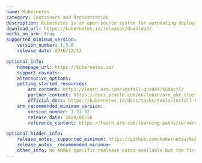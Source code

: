 ```yaml
---
name: Kubernetes
category: Containers and Orchestration
description: Kubernetes is an open-source system for automating deployment, scaling, and management of containerized applications.
download_url: https://kubernetes.io/releases/download/
works_on_arm: true
supported_minimum_version:
    version_number: 1.5.0
    release_date: 2016/12/13	

optional_info:
    homepage_url: https://kubernetes.io/
    support_caveats:
    alternative_options:
    getting_started_resources:
        arm_content: https://learn.arm.com/install-guides/kubectl/
        partner_content: https://docs.oracle.com/en/learn/arm_oke_cluster_oci/index.html
        official_docs: https://kubernetes.io/docs/tasks/tools/install-kubectl-linux/
    arm_recommended_minimum_version:
        version_number: 1.23.12
        release_date: 2024/06/26
        reference_content: https://learn.arm.com/learning-paths/servers-and-cloud-computing/aks/cluster_deployment/

optional_hidden_info:
    release_notes__supported_minimum: https://github.com/kubernetes/kubernetes/blob/master/CHANGELOG/CHANGELOG-1.5.md#downloads-for-v150
    release_notes__recommended_minimum:
    other_info: No ARM64 specific realease notes available but the first binary for ARM64 was released from v1.5.0. Releases are officially supported up to 1 year post-release.
---
```

